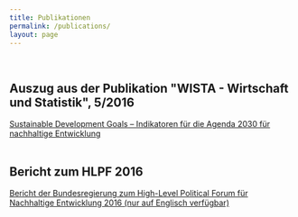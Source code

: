 ```yaml
---
title: Publikationen
permalink: /publications/
layout: page
---
```

<br>

## Auszug aus der Publikation "WISTA - Wirtschaft und Statistik", 5/2016

[Sustainable Development Goals – Indikatoren für die Agenda 2030 für nachhaltige Entwicklung](https://sdgtestenvironment.github.io/sdg-indicators/public/wista_SDG.pdf)
<br><br>
## Bericht zum HLPF 2016

[Bericht der Bundesregierung zum High-Level Political Forum für Nachhaltige Entwicklung 2016 (nur auf Englisch verfügbar)](https://sdgtestenvironment.github.io/sdg-indicators/public/HLPF_Bericht.pdf)

<!-- <br><br>
- Sustainable Development Goals – Indikatoren für die Agenda 2030 für nachhaltige Entwicklung <br>
[Als PDF anzeigen](https://sdgtestenvironment.github.io/sdg-indicators/public/wista_SDG.pdf)
<br><br>
- Bericht der Bundesregierung zum High-Level Political Forum für Nachhaltige Entwicklung 2016 (nur auf Englisch verfügbar) <br>
[Als PDF anzeigen](https://sdgtestenvironment.github.io/sdg-indicators/public/HLPF_Bericht.pdf) -->
